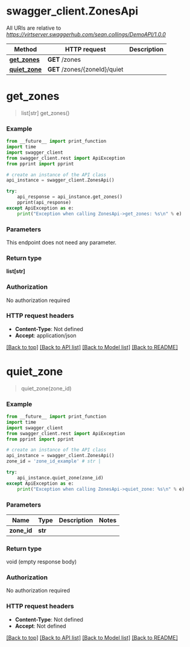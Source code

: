 # swagger_client.ZonesApi

All URIs are relative to *https://virtserver.swaggerhub.com/sean.collings/DemoAPI/1.0.0*

Method | HTTP request | Description
------------- | ------------- | -------------
[**get_zones**](ZonesApi.md#get_zones) | **GET** /zones | 
[**quiet_zone**](ZonesApi.md#quiet_zone) | **GET** /zones/{zoneId}/quiet | 

# **get_zones**
> list[str] get_zones()



### Example
```python
from __future__ import print_function
import time
import swagger_client
from swagger_client.rest import ApiException
from pprint import pprint

# create an instance of the API class
api_instance = swagger_client.ZonesApi()

try:
    api_response = api_instance.get_zones()
    pprint(api_response)
except ApiException as e:
    print("Exception when calling ZonesApi->get_zones: %s\n" % e)
```

### Parameters
This endpoint does not need any parameter.

### Return type

**list[str]**

### Authorization

No authorization required

### HTTP request headers

 - **Content-Type**: Not defined
 - **Accept**: application/json

[[Back to top]](#) [[Back to API list]](../README.md#documentation-for-api-endpoints) [[Back to Model list]](../README.md#documentation-for-models) [[Back to README]](../README.md)

# **quiet_zone**
> quiet_zone(zone_id)



### Example
```python
from __future__ import print_function
import time
import swagger_client
from swagger_client.rest import ApiException
from pprint import pprint

# create an instance of the API class
api_instance = swagger_client.ZonesApi()
zone_id = 'zone_id_example' # str | 

try:
    api_instance.quiet_zone(zone_id)
except ApiException as e:
    print("Exception when calling ZonesApi->quiet_zone: %s\n" % e)
```

### Parameters

Name | Type | Description  | Notes
------------- | ------------- | ------------- | -------------
 **zone_id** | **str**|  | 

### Return type

void (empty response body)

### Authorization

No authorization required

### HTTP request headers

 - **Content-Type**: Not defined
 - **Accept**: Not defined

[[Back to top]](#) [[Back to API list]](../README.md#documentation-for-api-endpoints) [[Back to Model list]](../README.md#documentation-for-models) [[Back to README]](../README.md)

